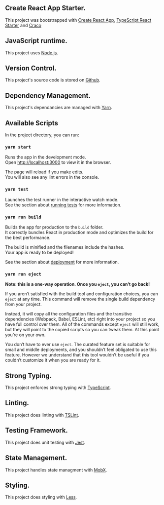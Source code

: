 ## Create React App Starter.

This project was bootstrapped with [Create React App](https://github.com/facebook/create-react-app), [TypeScript React Starter](https://github.com/Microsoft/TypeScript-React-Starter#typescript-react-starter)
and [Craco](https://github.com/sharegate/craco/blob/master/packages/craco/README.md)

## JavaScript runtime.

This project uses [Node.js](https://nodejs.org/en/).

## Version Control.

This project's source code is stored on [Github](https://github.com/Elibrighton/dj-cellekta).

## Dependency Management.

This project's dependancies are managed with [Yarn](https://yarnpkg.com/en/).

## Available Scripts

In the project directory, you can run:

### `yarn start`

Runs the app in the development mode.<br>
Open [http://localhost:3000](http://localhost:3000) to view it in the browser.

The page will reload if you make edits.<br>
You will also see any lint errors in the console.

### `yarn test`

Launches the test runner in the interactive watch mode.<br>
See the section about [running tests](https://facebook.github.io/create-react-app/docs/running-tests) for more information.

### `yarn run build`

Builds the app for production to the `build` folder.<br>
It correctly bundles React in production mode and optimizes the build for the best performance.

The build is minified and the filenames include the hashes.<br>
Your app is ready to be deployed!

See the section about [deployment](https://facebook.github.io/create-react-app/docs/deployment) for more information.

### `yarn run eject`

**Note: this is a one-way operation. Once you `eject`, you can’t go back!**

If you aren’t satisfied with the build tool and configuration choices, you can `eject` at any time. This command will remove the single build dependency from your project.

Instead, it will copy all the configuration files and the transitive dependencies (Webpack, Babel, ESLint, etc) right into your project so you have full control over them. All of the commands except `eject` will still work, but they will point to the copied scripts so you can tweak them. At this point you’re on your own.

You don’t have to ever use `eject`. The curated feature set is suitable for small and middle deployments, and you shouldn’t feel obligated to use this feature. However we understand that this tool wouldn’t be useful if you couldn’t customize it when you are ready for it.

## Strong Typing.

This project enforces strong typing with [TypeScript](https://www.typescriptlang.org/).

## Linting.

This project does linting with [TSLint](https://github.com/palantir/tslint).

## Testing Framework.

This project does unit testing with [Jest](https://jestjs.io/).

## State Management.

This project handles state managment with [MobX](https://mobx.js.org/).

## Styling.

This project does styling with [Less](http://lesscss.org/).